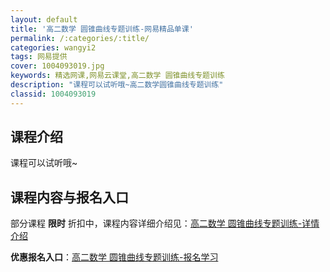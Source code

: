 ```yaml
---
layout: default
title: '高二数学 圆锥曲线专题训练-网易精品单课'
permalink: /:categories/:title/
categories: wangyi2
tags: 网易提供
cover: 1004093019.jpg
keywords: 精选网课,网易云课堂,高二数学 圆锥曲线专题训练
description: "课程可以试听哦~高二数学圆锥曲线专题训练"
classid: 1004093019
---
```


## 课程介绍

课程可以试听哦~

## 课程内容与报名入口

部分课程 **限时** 折扣中，课程内容详细介绍见：[高二数学 圆锥曲线专题训练-详情介绍](https://study.163.com/course/introduction/1004093019.htm?share=1&shareId=1025206652&utm_campaign=share&utm_medium=iphoneShare&utm_source=&utm_u=1025206652)

**优惠报名入口**：[高二数学 圆锥曲线专题训练-报名学习](https://study.163.com/course/introduction/1004093019.htm?share=1&shareId=1025206652&utm_campaign=share&utm_medium=iphoneShare&utm_source=&utm_u=1025206652)

